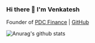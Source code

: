 ### Hi there 👋 I'm Venkatesh 

Founder of [PDC Finance](https://pdc.finance/) | [GitHub](https://github.com/PDC-Finance)

![Anurag's github stats](https://github-readme-stats.vercel.app/api?username=taknev83&show_icons=true&theme=radical)


<!--
**taknev83/taknev83** is a ✨ _special_ ✨ repository because its `README.md` (this file) appears on your GitHub profile.



Here are some ideas to get you started:

- 🔭 I’m currently working on ...
- 🌱 I’m currently learning ...
- 👯 I’m looking to collaborate on ...
- 🤔 I’m looking for help with ...
- 💬 Ask me about ...
- 📫 How to reach me: ...
- 😄 Pronouns: ...
- ⚡ Fun fact: ...
-->

